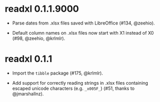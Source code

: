 # readxl 0.1.1.9000

* Parse dates from .xlsx files saved with LibreOffice (#134, @zeehio).

* Default column names on .xlsx files now start with X1 instead of
  X0 (#98, @zeehio, @krlmlr).

# readxl 0.1.1

* Import the `tibble` package (#175, @krlmlr).

* Add support for correctly reading strings in .xlsx files containing escaped 
  unicode characters (e.g. `_x005F_`) (#51, thanks to @jmarshallnz).
